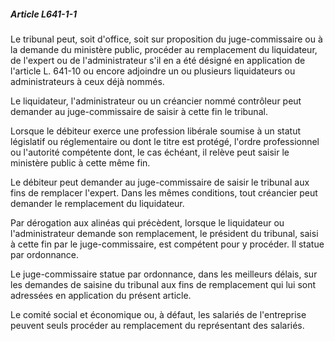##### Article L641-1-1

Le tribunal peut, soit d'office, soit sur proposition du juge-commissaire ou à la demande du ministère public, procéder au remplacement du liquidateur, de l'expert ou de l'administrateur s'il en a été désigné en application de l'article L. 641-10 ou encore adjoindre un ou plusieurs liquidateurs ou administrateurs à ceux déjà nommés.

Le liquidateur, l'administrateur ou un créancier nommé contrôleur peut demander au juge-commissaire de saisir à cette fin le tribunal.

Lorsque le débiteur exerce une profession libérale soumise à un statut législatif ou réglementaire ou dont le titre est protégé, l'ordre professionnel ou l'autorité compétente dont, le cas échéant, il relève peut saisir le ministère public à cette même fin.

Le débiteur peut demander au juge-commissaire de saisir le tribunal aux fins de remplacer l'expert. Dans les mêmes conditions, tout créancier peut demander le remplacement du liquidateur.

Par dérogation aux alinéas qui précèdent, lorsque le liquidateur ou l'administrateur demande son remplacement, le président du tribunal, saisi à cette fin par le juge-commissaire, est compétent pour y procéder. Il statue par ordonnance.

Le juge-commissaire statue par ordonnance, dans les meilleurs délais, sur les demandes de saisine du tribunal aux fins de remplacement qui lui sont adressées en application du présent article.

Le comité social et économique ou, à défaut, les salariés de l'entreprise peuvent seuls procéder au remplacement du représentant des salariés.


